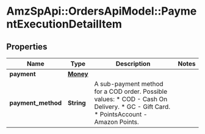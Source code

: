 # AmzSpApi::OrdersApiModel::PaymentExecutionDetailItem

## Properties
Name | Type | Description | Notes
------------ | ------------- | ------------- | -------------
**payment** | [**Money**](Money.md) |  | 
**payment_method** | **String** | A sub-payment method for a COD order.  Possible values:  * COD - Cash On Delivery.  * GC - Gift Card.  * PointsAccount - Amazon Points. | 

